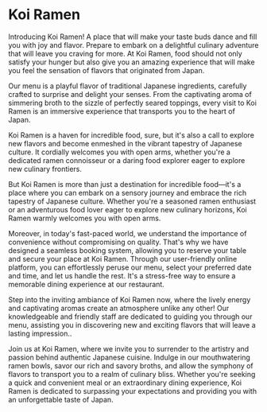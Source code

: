 # Koi Ramen

Introducing Koi Ramen! A place that will make your taste buds dance and fill you with joy and flavor. Prepare to embark on a delightful culinary adventure that will leave you craving for more. At Koi Ramen, food should not only satisfy your hunger but also give you an amazing experience that will make you feel the sensation of flavors that originated from Japan. 

Our menu is a playful flavor of traditional Japanese ingredients, carefully crafted to surprise and delight your senses. From the captivating aroma of simmering broth to the sizzle of perfectly seared toppings, every visit to Koi Ramen is an immersive experience that transports you to the heart of Japan. 

Koi Ramen is a haven for incredible food, sure, but it's also a call to explore new flavors and become enmeshed in the vibrant tapestry of Japanese culture. It cordially welcomes you with open arms, whether you're a dedicated ramen connoisseur or a daring food explorer eager to explore new culinary frontiers.

But Koi Ramen is more than just a destination for incredible food—it's a place where you can embark on a sensory journey and embrace the rich tapestry of Japanese culture. Whether you're a seasoned ramen enthusiast or an adventurous food lover eager to explore new culinary horizons, Koi Ramen warmly welcomes you with open arms.

Moreover, in today's fast-paced world, we understand the importance of convenience without compromising on quality. That's why we have designed a seamless booking system, allowing you to reserve your table and secure your place at Koi Ramen. Through our user-friendly online platform, you can effortlessly peruse our menu, select your preferred date and time, and let us handle the rest. It's a stress-free way to ensure a memorable dining experience at our restaurant.

Step into the inviting ambiance of Koi Ramen now, where the lively energy and captivating aromas create an atmosphere unlike any other! Our knowledgeable and friendly staff are dedicated to guiding you through our menu, assisting you in discovering new and exciting flavors that will leave a lasting impression..

Join us at Koi Ramen, where we invite you to surrender to the artistry and passion behind authentic Japanese cuisine. Indulge in our mouthwatering ramen bowls, savor our rich and savory broths, and allow the symphony of flavors to transport you to a realm of culinary bliss. Whether you're seeking a quick and convenient meal or an extraordinary dining experience, Koi Ramen is dedicated to surpassing your expectations and providing you with an unforgettable taste of Japan.
